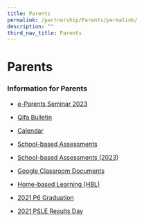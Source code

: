 ```yaml
---
title: Parents
permalink: /partnership/Parents/permalink/
description: ""
third_nav_title: Parents
---
```

Parents
=======

### Information for Parents

* [e-Parents Seminar 2023](https://qifapri-moe-edu-sg-admin.cwp.sg/partnership/e-parents-seminar-2023)

* [Qifa Bulletin](https://qifapri-moe-edu-sg-admin.cwp.sg/partnership/parents/qifa-bulletin)
 
* [Calendar](https://qifapri-moe-edu-sg-admin.cwp.sg/partnership/parents/calendar)

* [School-based Assessments](https://qifapri-moe-edu-sg-admin.cwp.sg/partnership/parents/school-based-assessments)
* [School-based Assessments (2023)](https://qifapri.moe.edu.sg/school-based-assessments-2023)
 
* [Google Classroom Documents](/partnership/Parents/google-classroom/permalink/)
 
* [Home-based Learning (HBL)](/partnership/Parents/hbl/permalink/)
 
* [2021 P6 Graduation](/partnership/Parents/2021-P6-Graduation/permalink/)
 
* [2021 PSLE Results Day](https://drive.google.com/drive/folders/1y4mHjAZ_jHLvLKXolLqsDW6BMdPlIZ52)